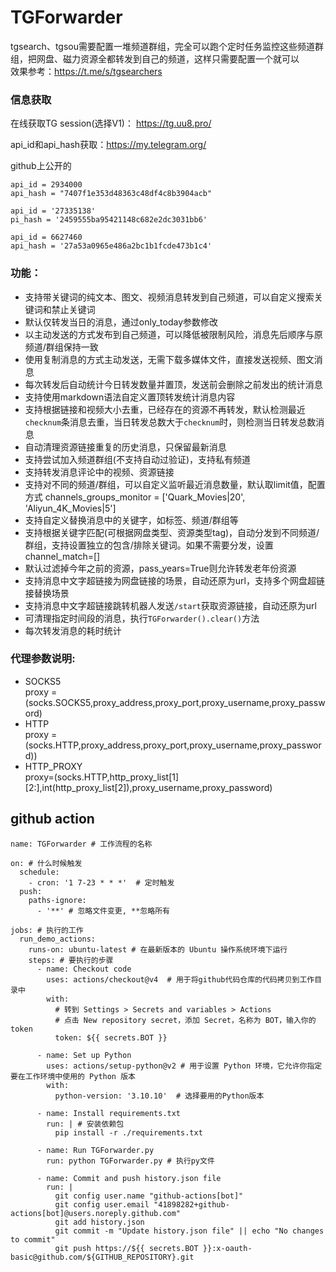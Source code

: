# TGForwarder

tgsearch、tgsou需要配置一堆频道群组，完全可以跑个定时任务监控这些频道群组，把网盘、磁力资源全都转发到自己的频道，这样只需要配置一个就可以  
效果参考：https://t.me/s/tgsearchers  

### 信息获取
在线获取TG session(选择V1)： https://tg.uu8.pro/  

api_id和api_hash获取：https://my.telegram.org/  

github上公开的
```
api_id = 2934000
api_hash = "7407f1e353d48363c48df4c8b3904acb"

api_id = '27335138'
pi_hash = '2459555ba95421148c682e2dc3031bb6'

api_id = 6627460
api_hash = '27a53a0965e486a2bc1b1fcde473b1c4'
```

### 功能：
- 支持带关键词的纯文本、图文、视频消息转发到自己频道，可以自定义搜索关键词和禁止关键词
- 默认仅转发当日的消息，通过only_today参数修改
- 以主动发送的方式发布到自己频道，可以降低被限制风险，消息先后顺序与原频道/群组保持一致
- 使用复制消息的方式主动发送，无需下载多媒体文件，直接发送视频、图文消息
- 每次转发后自动统计今日转发数量并置顶，发送前会删除之前发出的统计消息
- 支持使用markdown语法自定义置顶转发统计消息内容
- 支持根据链接和视频大小去重，已经存在的资源不再转发，默认检测最近`checknum`条消息去重，当日转发总数大于`checknum`时，则检测当日转发总数消息
- 自动清理资源链接重复的历史消息，只保留最新消息
- 支持尝试加入频道群组(不支持自动过验证)，支持私有频道
- 支持转发消息评论中的视频、资源链接
- 支持对不同的频道/群组，可以自定义监听最近消息数量，默认取limit值，配置方式 channels_groups_monitor = ['Quark_Movies|20', 'Aliyun_4K_Movies|5']
- 支持自定义替换消息中的关键字，如标签、频道/群组等
- 支持根据关键字匹配(可根据网盘类型、资源类型tag)，自动分发到不同频道/群组，支持设置独立的包含/排除关键词。如果不需要分发，设置channel_match=[]
- 默认过滤掉今年之前的资源，pass_years=True则允许转发老年份资源
- 支持消息中文字超链接为网盘链接的场景，自动还原为url，支持多个网盘超链接替换场景
- 支持消息中文字超链接跳转机器人发送`/start`获取资源链接，自动还原为url
- 可清理指定时间段的消息，执行`TGForwarder().clear()`方法
- 每次转发消息的耗时统计


### 代理参数说明:
- SOCKS5  
proxy = (socks.SOCKS5,proxy_address,proxy_port,proxy_username,proxy_password)
- HTTP  
proxy = (socks.HTTP,proxy_address,proxy_port,proxy_username,proxy_password))
- HTTP_PROXY  
proxy=(socks.HTTP,http_proxy_list[1][2:],int(http_proxy_list[2]),proxy_username,proxy_password)


## github action
```
name: TGForwarder # 工作流程的名称
 
on: # 什么时候触发
  schedule:
    - cron: '1 7-23 * * *'  # 定时触发
  push:
    paths-ignore:
      - '**' # 忽略文件变更, **忽略所有
 
jobs: # 执行的工作
  run_demo_actions:
    runs-on: ubuntu-latest # 在最新版本的 Ubuntu 操作系统环境下运行
    steps: # 要执行的步骤
      - name: Checkout code
        uses: actions/checkout@v4  # 用于将github代码仓库的代码拷贝到工作目录中
        with:
          # 转到 Settings > Secrets and variables > Actions
          # 点击 New repository secret，添加 Secret，名称为 BOT，输入你的token
          token: ${{ secrets.BOT }}
 
      - name: Set up Python
        uses: actions/setup-python@v2 # 用于设置 Python 环境，它允许你指定要在工作环境中使用的 Python 版本
        with:
          python-version: '3.10.10'  # 选择要用的Python版本

      - name: Install requirements.txt
        run: | # 安装依赖包
          pip install -r ./requirements.txt 
 
      - name: Run TGForwarder.py
        run: python TGForwarder.py # 执行py文件

      - name: Commit and push history.json file
        run: |
          git config user.name "github-actions[bot]"
          git config user.email "41898282+github-actions[bot]@users.noreply.github.com"
          git add history.json
          git commit -m "Update history.json file" || echo "No changes to commit"
          git push https://${{ secrets.BOT }}:x-oauth-basic@github.com/${GITHUB_REPOSITORY}.git
```
